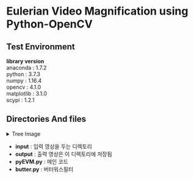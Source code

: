 # Eulerian Video Magnification using Python-OpenCV 

## Test Environment

__library version__  
anaconda   : 1.7.2  
python     : 3.7.3  
numpy      : 1.16.4  
opencv     : 4.1.0  
matplotlib : 3.1.0  
scypi      : 1.2.1  
  
## Directories And files

<details>
<summary>Tree Image</summary>
<div markdown="1">
  
![image.png](attachment:image.png)

</div>
</details>

* __input__ : 입력 영상을 두는 디렉토리
* __output__ : 출력 영상은 이 디렉토리에 저장됨
* __pyEVM.py__ : 메인 코드
* __butter.py__ : 버터워스필터
